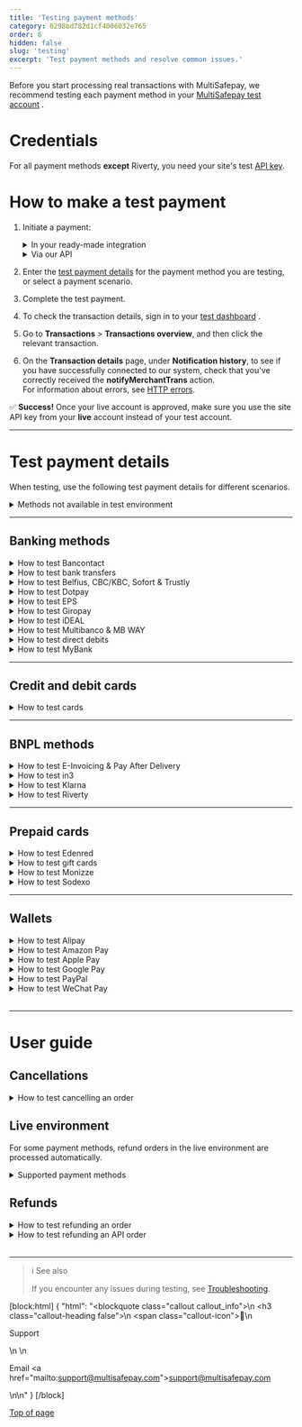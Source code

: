 ```yaml
---
title: 'Testing payment methods'
category: 6298bd782d1cf4006032e765
order: 6
hidden: false
slug: 'testing'
excerpt: 'Test payment methods and resolve common issues.'
---
```

Before you start processing real transactions with MultiSafepay, we recommend testing each payment method in your <a href="https://testmerchant.multisafepay.com/" target="_blank">MultiSafepay test account</a> <i class="fa fa-external-link" style="font-size:12px;color:#8b929e"></i>.

# Credentials

For all payment methods **except** Riverty, you need your site's test [API key](/docs/sites#site-id-api-key-and-security-code).

# How to make a test payment

1. Initiate a payment:  

    <details id="in-your-ready-made-integration">
    <summary>In your ready-made integration</summary>
    <br>

    - In your <<glossary:backend>>, enter your test site [API key](/docs/sites#site-id-api-key-and-security-code).
    - Place a test order, and then initiate a transaction with the payment method you are testing. 
    
    <br>

    </details>
    <details id="via-our-api">
    <summary>Via our API</summary>
    <br>
  
    - [Create an order](/reference/createorder/) via our API to the test endpoint: `https://testapi.multisafepay.com/v1/json/` 
    - For example requests for specific payment methods, see **Examples**.

    <br>

    </details>
2. Enter the [test payment details](/docs/testing#test-payment-details) for the payment method you are testing, or select a payment scenario.
3. Complete the test payment.
4. To check the transaction details, sign in to your <a href="https://testmerchant.multisafepay.com/" target="_blank">test dashboard</a> <i class="fa fa-external-link" style="font-size:12px;color:#8b929e"></i>.
5. Go to **Transactions** > **Transactions overview**, and then click the relevant transaction.
6. On the **Transaction details** page, under **Notification history**, to see if you have successfully connected to our system, check that you've correctly received the **notifyMerchantTrans** action.  
    For information about errors, see [HTTP errors](/docs/http-errors/).

✅ **Success!** Once your live account is approved, make sure you use the site API key from your **live** account instead of your test account. 

---
# Test payment details

When testing, use the following test payment details for different scenarios. 

<details id="methods-not-available-in-test-environment">
<summary>Methods not available in test environment</summary>
<br>

You can't test the following methods in your MultiSafepay test account. You can only make test payments in your MultiSafepay live account.

- Betaal per Maand
- iDEAL QR
- Paysafecard
- Request to Pay
- TrustPay

## PSP ID

> ⚠️ Note
> 
> We are currently updating the format of our PSP ID to consist of 16 digits.

Testing this new format is possible on both our TEST and LIVE environment:

- Create a transaction with customer_email '[enable-pspid-encoding@multisafepay.com](mailto:enable-pspid-encoding@multisafepay.com)''.  
  You will receive a response in the new 16-digit format.
- Review if your integration supports the longer ID:  
  Check for example your offline actions, and any related operational processes.
- Review if your reconciliation and accounting process supports this longer ID.


</details>

---
## Banking methods

<details id="bancontact">
<summary>How to test Bancontact</summary>
<br>

**Test a Bancontact order**

**⚠️ Note:** Bancontact doesn't support **direct** requests.

1. [Create an order](/reference/createorder/) > Banking order (Example: Bancontact redirect).
2. Open the payment link.
3. In the **Card number** field, enter a card number (see table below).
4. In the **Expiry date** fields, enter any future date.
5. Click **Confirm**.

| Card number| Scenario | Description |
| ---| --- | --- |
| 67034500054620008 | **Completed** | The transaction was completed (3D enrolled). <br> Also use this card number when creating orders to test [refunds and API refunds](#refunds). |
| 67034500054610009| **Declined**  | The transaction was declined (card must be 3D enrolled). |
| 67039902990000045| **Declined**  | The transaction was declined (3D authentication failed). |
| 67039902990000011| **Declined**  | The transaction was declined (3D authentication successful, but insufficient funds). |
<br>

You can see the reason the transaction was declined in your MultiSafepay test account under **Notes**.

**Test a Bancontact QR code**
1. [Create an order](/reference/createorder/) > Banking order (Example: Bancontact QR)
2. Open the payment link.
3. Scan the QR code with a general QR reader (**not** the Bancontact app or an error occurs).
4. On the **Test platform** page, from the **Test scenario** list, select **Completed**.
5. Click **Test**.

</details>

<details id="bank-transfer">
<summary>How to test bank transfers</summary>
<br>

1. [Create an order](/reference/createorder/) > Banking order (Example: Bank transfer redirect)
2. Open the payment link. 
3. In the **Your bank account** field, enter an IBAN (see table below). 
4. From the **Bank's country** list, select a country, and then click **Confirm**.

| IBAN | Scenario | Description |
| ---| ---| ---|
| NL87ABNA0000000001| **Completed** | The transaction is initiated. <br> After 2 minutes, this changes to **Completed**. <br> Also use this for [testing refunds](#refunds). |
| NL87ABNA0000000002| **Expired** | The transaction is initiated. <br> After 2 minutes, this changes to **Expired**. |
| NL87ABNA0000000004| **Declined** | The transaction is initiated. <br> After 2 minutes, this changes to **Declined**. |
| Any other IBAN | **Expired** | The transaction is initiated. <br> After 5 days, this changes to **Expired**. |
<br>

**⚠️ Note:** You cannot test making <<glossary:direct>> API requests with an IBAN to test different <<glossary:transaction statuses>>.

</details>

<details id="belfius-cbc-kbc-sofort-trustly">
<summary>How to test Belfius, CBC/KBC, Sofort & Trustly</summary>
<br>

1. [Create an order](/reference/createorder/) > Banking order.  
    See also the Examples for the specific payment method.
2. Open the payment link. 
3. On the **Test platform** page, from the **Test scenario** list, select **Completed**.
4. Click **Test**.  
  The payment is processed in the test environment as **Successful**, with <<glossary:order status>> **Completed**, and <<glossary:transaction status>> **Completed**.

</details>

<details id="dotpay">
<summary>How to test Dotpay</summary>
<br>

**⚠️ Note:** **Direct** requests are not supported for Dotpay. 

1. [Create an order](/reference/createorder/) > Banking order (Example: Dotpay redirect)
2. On the Dotpay page, enter in the:
    - **Email address** field: Any email address
    - **Phone number** field: Any phone number
3. Select a bank. (You may see more banks available in the live environment.)
  You are automatically redirected.
4. On the **Test platform** page, from the **Test scenario** list, select **Completed**.
5. Click **Test**.  
    The payment is processed in the test environment as **Successful**, with <<glossary:order status>> **Completed**, and <<glossary:transaction status>> **Completed**.

</details>

<details id="eps">
<summary>How to test EPS</summary>
<br>

1. [Create an order](/reference/createorder/) > Banking order (Example: EPS redirect)
    In the `customer` object, set the `locale` parameter to `at_AT`.
2. On the EPS page, in the **BIC** field, enter any BIC code, e.g. `RZOOAT2L420`.
3. Click **Confirm**.
4. On the **Test platform** page, from the **Test scenario** list, select **Completed**.
5. Click **Test**.  
    The payment is processed in the test environment as **Successful**, with <<glossary:order status>> **Completed**, and <<glossary:transaction status>> **Completed**.

</details>

<details id="giropay">
<summary>How to test Giropay</summary>
<br>

1. [Create an order](/reference/createorder/) > Banking order (Example: Giropay redirect)
2. On the Giropay page, in the **BIC** field, enter any BIC code, e.g. `NOLADE22XXX`.
3. Click **Confirm**.
4. On the **Test platform** page, from the **Test scenario** list, select **Completed**.
5. Click **Test**.  
  The payment is processed in the test environment as **Successful**, with <<glossary:order status>> **Completed**, and <<glossary:transaction status>> **Completed**.

</details>

<details id="ideal">
<summary>How to test iDEAL</summary>
<br>

1. [Create an order](/reference/createorder/) > Banking order (Example: iDEAL direct/redirect)
2. For <<glossary:redirect>>, select a bank.
3. On the **Test platform** page, from the **Test scenario** list, select **Completed**.
4. Click **Test**.  
    The payment is processed in the test environment as **Successful**, with <<glossary:order status>> **Completed**, and <<glossary:transaction status>> **Completed**.

You can also test the following scenarios:

| Scenario | Description |
| --- | --- |
| **Declined** | The transaction was declined. |
| **Open** **Completed** | The transaction is initiated. <br> After 1 minute, this changes to **Completed**. |
| **Open** **Declined**  | The transaction is initiated. <br> After 1 minute, this changes to **Declined**. |

</details>

<details id="MBWAY-and-multibanco">
<summary>How to test Multibanco & MB WAY</summary>
<br>

1. [Create an order](/reference/createorder/) > Banking order.  
   See also the Examples for the specific payment method.
2. For <<glossary:redirect>> orders, open the payment link.
3. Set the `amount` parameter according to the desired transaction scenario. Refer to the table below for details. 
4. For **MB WAY** direct orders, in the `customer` object, fill the `phone` parameter. For redirect orders, enter a phone number on the payment link and click **Confirm**.

| Amount                  | Scenario      | Description                                                                                                              |
| ----------------------- | ------------- | ------------------------------------------------------------------------------------------------------------------------ |
| 9.99 and below          | **Declined**  | The transaction is initiated. <br> Transaction will show as **Declined**.                                                |
| Between 10.00 and 20.00 | **Completed** | The transaction is initiated. <br> Transaction will show as **Completed**.                                               |
| Above 20.00             | **Expired**   | The transaction is initiated. <br> The status will show as **Initialized**. After 84 hours, this changes to **Expired**. |

</details>

<details id="direct-debit">
<summary>How to test direct debits</summary>
<br>

1. [Create an order](/reference/createorder/) > Banking order (Example: Direct debit direct/redirect)
2. For <<glossary:redirect>> orders, open the payment link. 
3. Enter in the:
    - **Account holder** field the account holder name.
    - **IBAN** field an IBAN (see table below).
4. Click **Confirm**.

| IBAN | Scenario | Description |
| ---| --- | --- |
| NL87ABNA0000000001| **Completed** | The transaction is initiated. <br> After 2 minutes, this changes to **Completed**. <br> Also use this IBAN to test [refunds and API refunds](#refunds). |
| NL87ABNA0000000002| **Declined** | The transaction is initiated. <br> After 2 minutes, this changes to **Declined**. |
| NL87ABNA0000000003| **Uncleared** > **Completed** | The transaction is initiated. <br> After 2 minutes, this changes to **Uncleared**. <br> After 1 more minute, it changes to **Completed**. |
| NL87ABNA0000000004| **Uncleared** > **Declined** | The transaction is initiated. <br> After 2 minutes, this changes to **Uncleared**. <br> After 1 more minute, it changes to **Declined**. |

</details>

<details id="mybank">
<summary>How to test MyBank</summary>
<br>

1. [Create an order](/reference/createorder/) > Banking order (Example: MyBank direct/redirect)
    In the `customer` object, set the `locale` parameter to `it_IT`.
2. For <<glossary:redirect>> orders, open the payment link. 
3. Select the bank/payment scenario below.
4. Click **Continua sull'online banking**.

| Bank | Scenario | Description |
| ---| --- | --- |
| Allianz Bank FA SPA | **Completed** | The transaction is initiated. <br> After 2 minutes, this changes to **Completed**. <br> Also use this IBAN to test [refunds and API refunds](#refunds). |
| Banca di Cesena - Credito Coop. | **Declined** | The transaction is initiated. <br> After 2 minutes, this changes to **Declined**. |
| Credito Artigiano | **Cancelled** | The transaction is initiated. <br> After 2 minutes, this changes to **Cancelled**.  |
| Volksbank - Banca Popolare | **Expired** | The transaction is initiated. <br> After 2 minutes, this changes to **Expired**.  |

</details>

---
## Credit and debit cards

<details id="credit-debit-cards">
<summary>How to test cards</summary>
<br>

1. [Create an order](/reference/createorder/) > Card order.  
    See also the Examples for the specific <<glossary:card scheme>>.  
    For co-branded cards, see the Card payment redirect example. In the `customer` object, set the `locale` parameter:
    - Cartes Bancaires: `fr_FR` 
    - Dankort: `da_DK`
    - Postepay: `it_IT`
2. On the payment page:
    - In the **Card number** field, enter a card number (see table below).
    - In the **Card holder** field, enter any name.
    - From the **Expiry date** lists, select any future date.
    - In the **CVC/CVV** field, enter `123`.
    - Click **Confirm**.
3. On the 3D payment page:
    - From the drop-down list, select **Authenticated (Y)**.
    - Click **Confirm**.  
    The payment is processed in the test environment as **Successful**, with <<glossary:order status>> **Completed**, and <<glossary:transaction status>> **Completed**.

| Card number | Scenario | Description |
| --- | --- | --- |
| Amex: 374500000000015 <br> Maestro: 6799990000000000011 <br> Mastercard: 5500000000000004 <br> Visa/co-branded: <br> 4111111111111111 <br>  4761340000000019| **Completed** | The transaction was completed (3D enrolled). |
| Visa/co-branded: <br> 4917300000000008 | **Uncleared** | The transaction is uncleared. <br> After 3 minutes, this changes to **Void**. |
| Amex: 378734493671000 <br> Visa/co-branded: <br> 4462000000000003 | **Uncleared** | The transaction is uncleared. <br> After 3 minutes, this changes for Amex to **Void** and for Visa to **Completed**. |
| Amex: 374200000000004 <br> Visa/co-branded: <br> 4012001037461114 | **Declined**  | The transaction was declined (3D authentication failed). |
| Visa/co-branded: <br> 4012001038488884 | **Declined**  | The transaction was declined (3D authentication was successful, but insufficient funds). |
<br>

&nbsp; **💡 Tip!** You can see the reason a transaction was declined in your MultiSafepay test account under **Notes**.

</details>

---
## BNPL methods

<details id="e-invoicing-pay-after-delivery">
<summary>How to test E-Invoicing & Pay After Delivery</summary>
<br>

**Test an order**

1. [Create an order](/reference/createorder/) > BNPL order  
    Example: E-Invoicing/Pay After Delivery direct/redirect
2. For <<glossary:redirect>> orders, open the payment link.
3. Enter in the:
    - **Birthdate** field any date of birth. Format: DD-MM-YYYY.
    - **Bank account** field any 10-digit bank account number.
    - **Email address** field any email address.
    - **Phone number** field any phone number.
4. Click **Confirm**.  
The payment is processed in the test environment as **Successful**, with order and transaction statuses **Uncleared**.

**Test declining an order**  

To decline an order, in your test account under **Order summary**, click **Decline**.  
The <<glossary:order status>> and <<glossary:transaction status>> change to **Void**.

**Test shipping an E-Invoicing order**  

To test shipping an order, make an [update order](/reference/updateorder/) API request with status `"shipped"`. You receive the `invoice_url` in the API response.

</details>

<details id="in3">
<summary>How to test in3</summary>
<br>

**Test an in3 order**

1. [Create an order](/reference/createorder/) > BNPL order  
    Example: in3 direct/redirect  
    Use the following customer details:
    - Date of birth: 01-01-1999
    - Postal code: 1234AB
    - House number: 1

    For <<glossary:redirect>> orders:
    - Enter in the:
      - **Birthdate** field: `01-01-1999`
      - **Phone number** field: Any phone number  
    - Select your title, and then click **Confirm**.
2. Select the checkbox to accept in3's payment terms and privacy statement, and then click **Afronden**.
3. On the **Test platform** page, from the **Test scenario** list, select **Completed**.
4. Click **Test**. 
5. On the in3 page, click **Terug naar webshop**.  
  The payment is processed in the test environment as **Successful**, with <<glossary:order status>> **Completed**, and transaction status **Uncleared**.

**Test in3 declining an order**  

Use the following customer details:

- Date of birth: 01-01-2000
- Postal code: 1111AB
- House number: 1 

The <<glossary:order status>> and <<glossary:transaction status>> change to **Declined**.

**Test shipping an in3 order**  

To test shipping an order, either:

- Make an [update order](/reference/updateorder/) API request with status `shipped`, or 
- In your MultiSafepay test dashboard, go to **Order summary**, and then click **Order status**.

**Receive an in3 invoice**  

You can only test invoicing in your MultiSafepay live account. To do this, change the order status to **Shipped**.

**Test refunding an in3 order**

To test refunding an order:

1. Create an order. 
2. Change the order status to `shipped`.
3. Click **Refund complete order**, and then click **Save item changes**.
    A new order is created for the refund. The order status for the refund changes to **Completed**.

**Test an in3 API refund**

To test refunding an order via the API:

1. Create an order. 
2. Change the order status to `shipped`.
3. Make a BNPL refund API request: [Refund order](/reference/refundorder/) > BNPL refund.
    A new order is created for the refund. The order status for the refund changes to **Completed**.

</details>

<details id="klarna">
<summary>How to test Klarna</summary>
<br>

**Test credentials**

- [Site API key](/docs/sites#site-id-api-key-and-security-code)
- <a href="https://docs.klarna.com/resources/test-environment/" target="_blank">Klarna's test credentials</a> <i class="fa fa-external-link" style="font-size:12px;color:#8b929e"></i>

**Test a Klarna order** 

1. [Create an order](/reference/createorder/) > BNPL order 
    Example: Klarna direct/redirect
2. On the Klarna page, click **Kopen**.
3. In the **Telefoonnummer** field, enter any mobile number, and then click **Ga verder**.
4. In the **Verificatiecode** field, enter any 6-digit number, and then click **Bevestigen**.  
    The payment is processed in the test environment as **Successful**, with <<glossary:order status>> **Completed**, and transaction status **Uncleared**.

**Test declining an order**  

To decline an order, in your test account under **Order summary**, click **Decline**.  
The transaction and order statuses change to **Void**.

**Change the order status**  

You can change the order status to **Shipped** or **Cancelled**.
To change the order status, either:  

- Make an [update order](/reference/updateorder/) API request, or 
- In your MultiSafepay test dashboard, go to **Order summary**, and then click **Order status**.

**Test refunding an order**

To refund an order:

1. Change the order status to **Shipped**.
2. Under **Order summary**, click **Refund order**, or make a BNPL refund API request: [Refund order](/reference/refundorder/) > BNPL refund.  
    The <<glossary:transaction status>> changes to **Completed**.

**Receive an invoice**  

You can only test invoicing in your MultiSafepay live account. To do this, change the order status to **Shipped**.

**⚠️ Note:** You can't test:
- Receiving successful payment notifications from Klarna
- Changing the <<glossary:transaction status>> from **Uncleared** to **Completed**, except for refunds

ℹ More information
To learn more about integrating Klarna with MultiSafepay, see [Klarna](/docs/klarna/).

</details>

<details id="riverty">
<summary>How to test Riverty</summary>
<br>

**Request an API key**

1. Request a test API key from Riverty via either:
    - Your implementation ticket with Riverty, **or**
    - Email <sales@riverty.com>

    Riverty shares the test key with MultiSafepay.

2. To enable Riverty in your MultiSafepay test account, email <integration@multisafepay.com>

**Test an Riverty order**

1. [Create an order](/reference/createorder/) > BNPL order  
    Example: Riverty direct/redirect
2. For <<glossary:redirect>> orders, select the checkbox at the bottom of the Riverty page, and then click **Confirm**.  
The payment is processed in the test environment as **Successful**, with <<glossary:order status>> **Completed**, and <<glossary:transaction status>> **Uncleared**.

**Test declining an order**  

To decline an order, in your test account under **Order summary**, click **Decline**.  
The transaction and order statuses change to **Void**.

**Test Riverty rejecting an order**  

To test Riverty rejecting an order, in your <<glossary:direct>> or <<glossary:redirect>> API request, use the following email address: <rejection@afterpay.nl>  
The transaction and order statuses change to **Declined**.

**Change the order status**  

You can change the order status to **Shipped** or **Cancelled**.
To change the order status, either:  

- Make an [update order](/reference/updateorder/) request, or 
- In your MultiSafepay test dashboard, go to **Order summary**, and then click **Order status**.

**⚠️ Note:** You can't test:  
 - Receiving successful payment notifications from Riverty
 - Changing the <<glossary:transaction status>> from **Uncleared** to **Completed**
 - Processing refunds

</details>

---
## Prepaid cards

<details id="edenred">
<summary>How to test Edenred</summary>
<br>

1. [Create an order](/reference/createorder/) > Prepaid card order  
    Example: Edenred redirect
2. On the payment page, click **Add discount**.
3. From the **Test scenario** list, select the relevant discount, and then click **Test**.
  The payment is processed in the test environment as **Successful**, with <<glossary:order status>> **Completed**, and <<glossary:transaction status>> **Completed**.

</details>

<details id="gift-cards">
<summary>How to test gift cards</summary>
<br>

**Supported gift cards**

You can test the following gift cards:

- Beauty Cadeau
- Boeken Voordeel
- Huis & Tuin Cadeau
- Klus Cadeau
- Nationale Bioscoopbon
- VVV Cadeaukaart
- Wijn Cadeaukaart

You can't test other gift cards in your MultiSafepay test account. You can only make test payments in your MultiSafepay live account. You make a small payment and the amount is actually deducted from the gift card.

**Test a gift card order**

1. [Create an order](/reference/createorder/) > Prepaid card order  
    Example: Gift card redirect
2. Open the payment link.
3. Enter the following details:
    - In the **Card number** field, `111115`
    - In the **Security code** field, any 4-digit number
4. Click **Add discount**.  
  The payment is processed in the test environment as **Successful**, with <<glossary:order status>> **Completed**, and <<glossary:transaction status>> **Completed**.

Use the following card numbers to test different gift card balances:

| Card numbers | Balance |
| --- | --- |
| 111115  | € 100  |
| 111112 | € 5  |
| 111110 | No balance  |
<br>

Any other card number receives an "Invalid card number" error.

</details>

<details id="monizze">
<summary>How to test Monizze</summary>
<br>

1. [Create an order](/reference/createorder/) > Prepaid card order  
    Example: Monizze redirect
2. Open the payment link.
3. Enter the following details:
    - In the **Card number** field, `111115`
    - In the **Security code** field, any 4-digit number
4. Click **Add discount**.
  The payment is processed in the test environment as **Successful**, with <<glossary:order status>> **Completed**, and <<glossary:transaction status>> **Completed**.

 Use the following card numbers to test different gift card balances:

| Card numbers | Balance |
| --- | --- |
| 111115  | € 100  |
| 111112 | € 5  |
| 111110  | € 0 |

  </details>

<details id="sodexo">
<summary>How to test Sodexo</summary>
<br>

1. [Create an order](/reference/createorder/) > Prepaid card order  
    Example: Sodexo redirect
2. Open the payment link.
3. Enter the following details:
    - In the **Card number** field, `111115`
    - In the **Security code** field, any 4-digit number
4. Click **Add discount**.  
  The payment is processed in the test environment as **Successful**, with <<glossary:order status>> **Completed**, and <<glossary:transaction status>> **Completed**.

Use the following card numbers to test different gift card balances:

| Card numbers | Balance |
| --- | --- |
| 111115  | € 100  |
| 111112 | € 5  |
| 111110  | € 0 |
<br>

Any other card number receives an "Invalid card number" error.

</details>

---
## Wallets

<details id="alipay">
<summary>How to test Alipay</summary>
<br>

1. [Create an order](/reference/createorder/) > Wallet order  
    Example: Alipay direct/redirect
2. On the **Test platform** page, from the **Test scenario** list, select **Completed**.
3. Click **Test**.  
    The payment is processed in your MultiSafepay test account as **Successful**, with <<glossary:order status>> **Completed**, and transaction status **Initialized**.

**⚠️ Note:** You can't test Alipay declining transactions.

</details>

<details id="amazon-pay">
<summary>How to test Amazon Pay</summary>
<br>

1. [Create an order](/reference/createorder/) > Wallet order.
    Example: Amazon Pay direct/redirect
2. On the **Test platform** page, wait for 5 seconds or click **Amazon Pay**.
3. From the **Test scenario** list, select **Completed**.
4. Click **Test**.  
    The payment is processed in your MultiSafepay test account as **Successful**, with <<glossary:order status>> **Completed**, and <<glossary:transaction status>> **Initialized**.

</details>

<details id="apple-pay">
<summary>How to test Apple Pay</summary>
<br>

**Compatible devices**

For compatible devices, see Apple – <a href="https://support.apple.com/en-us/HT208531" target="_blank">Devices compatible with Apple Pay</a> <i class="fa fa-external-link" style="font-size:12px;color:#8b929e"></i>.

If you don't own an Apple device, we recommend using the <a href="https://appetize.io" target="_blank">Appetize.io</a> <i class="fa fa-external-link" style="font-size:12px;color:#8b929e"></i> emulator. When you try to complete a test payment on the payment page, you get a _This device is not supported_ error. But the emulator creates an order with the Apple Pay <<glossary:gateway>> pre-selected to check if there is an existing connection to our server. However, you can't fully complete the test transaction.

**Prerequisites**

- Use a <a href="https://support.apple.com/en-us/HT208531" target="_blank">compatible device</a> <i class="fa fa-external-link" style="font-size:12px;color:#8b929e"></i>
- Use Safari browser
- Activate Maestro for your MultiSafepay account

If these requirements are not met, Apple Pay doesn't appear on the checkout page.

**Testing Apple Pay redirect**

To test your Apple Pay <<glossary:redirect>> integration, there are two ways:

- If you have an Apple account with at least one card in your wallet, you can use your own account and card details in our test environment without incurring any costs.
- Alternatively, you can use an <a href="https://developer.apple.com/apple-pay/sandbox-testing" target="_blank">Apple Developer account</a> <i class="fa fa-external-link" style="font-size:12px;color:#8b929e"></i> configured for Apple Pay, with at least one Apple Pay test card in your wallet.

To test, follow these steps:

1. [Create an order](/reference/createorder/) > Wallet order  
    Example: Apple Pay redirect
2. On the payment page, click the **Apple Pay** button.  
    You can ignore the "This device is not supported" error.
3. Sign in to your Apple Developer account and select your test card.
4. Authorize the payment.
  The transaction is completed.

**Testing Apple Pay direct**

See Apple Pay direct integration – [Test your integration](/docs/apple-pay-direct#6-test-your-integration).

</details>

<details id="google-pay">
<summary>How to test Google Pay</summary>
<br>

To test Google Pay payments, follow these steps:

1. In your checkout, click the **Google Pay** button.  
2. Complete payment using your Google account. 

    Your real card details are never processed in our testing environment, but you must add at least one chargeable card to your Google account.

    Depending on your card's authentication method, you may or may not be redirected to authenticate:

    - **PAN only**: Authentication method for cards stored on file in your Google Account. Returned payment data includes your personal account number (PAN), expiration month, and expiration year. You are redirected to a test 3D Secure page to authenticate the payment.
    - **Cryptogram 3DS**: Authentication method for cards stored as Android device tokens. Returned payment data includes a 3D Secure cryptogram generated on the device. You are not redirected to authenticate the payment.  
    For more information about testing, see Google Pay – <a href="https://developers.google.com/pay/api/web/guides/resources/sample-tokens" target="_blank">Test with sample tokens</a> <i class="fa fa-external-link" style="font-size:12px;color:#8b929e"></i>.
 
3. Check the status of the payment in your <a href="https://testmerchant.multisafepay.com/" target="_blank">test dashboard</a> <i class="fa fa-external-link" style="font-size:12px;color:#8b929e"></i>.

</details>

<details id="paypal">
<summary>How to test PayPal</summary>
<br>

**Test a PayPal order**

PayPal must be activated via your <a href="https://testmerchant.multisafepay.com/" target="_blank">MultiSafepay dashboard</a> <i class="fa fa-external-link" style="font-size:12px;color:#8b929e"></i>.

To test, follow these steps:

1. [Create an order](/reference/createorder/) > Wallet order  
   Example: PayPal direct
2. On the **Test platform** page, from the **Test scenario** list, select **Completed**.
3. Click **Test**.  
   The payment is processed in your MultiSafepay test account as **Successful**, with <<glossary:order status>> **Completed**, and <<glossary:transaction status>> **Initialized**.

**⚠️ Note:** Since MultiSafepay does not collect payments on behalf of PayPal, the <<glossary:transaction status>> remains **Initialized** and can't be changed to **Completed**.

**Change the order status**

You can change the order status to:

| Status        | Description         | Test scenario |
| ------------- | ------------------- | ------------- |
| **Completed** | Order was completed | Approved      |
| **Void**      | Order was cancelled | Cancelled     |
| **Expired**   | Order not completed | Closed        |

<br>

To change the order status, on the Test platform page, from the **Test scenario** list, select the relevant test scenario.

</details>

<details id="wechat-pay">
<summary>How to test WeChat Pay</summary>
<br>

1. [Create order](/reference/createorder/) > Wallet order  
    Example: WeChat direct/redirect
2. Scan the QR code with a general QR reader (**not** the WeChat app or an error occurs).
3. On the **Test platform** page, from the **Test scenario** list, select **Completed**.
4. Click **Test**.  
    The payment is processed in your MultiSafepay test account as **Successful**, with <<glossary:order status>> **Completed**, and <<glossary:transaction status>> **Completed**.

</details>
<br>

---

# User guide

## Cancellations

<details id="how-to-test-cancelling-order">
<summary>How to test cancelling an order</summary>
<br>

1. Create an order in your <<glossary:backend>> or via the API as above.
2. On the **Test platform** page, from the **Test scenario** list, select **Cancelled**.
3. Click **Test**.  
    The order status changes to **Void**.

You can process full refunds in your <a href="https://testmerchant.multisafepay.com/" target="_blank">MultiSafepay test dashboard</a> <i class="fa fa-external-link" style="font-size:12px;color:#8b929e"></i>. 

Partial refunds are not enabled by default. To enable this, email <integration@multisafepay.com>

If you refund a payment in your MultiSafepay test dashboard, the [transaction status](/docs/payment-statuses/) remains **Reserved** or **Initialized** until the refund is manually approved, since there is no involvement with a bank.

**Supported payment methods**

You can test cancelling orders for the following methods:

- Banking methods: Belfius, CBC/KBC, Dotpay, EPS, Giropay, iDEAL (not QR), Sofort, Trustly
- Wallets: Alipay, PayPal

</details>

## Live environment

For some payment methods, refund orders in the live environment are processed automatically.

<details id="supported-payment-methods">
<summary>Supported payment methods</summary>
<br>

Refund orders in the live environment are processed automatically for the following methods:

- Banking methods: Bancontact (not QR), bank transfers, Belfius, CBC/KBC, direct debits, Dotpay, EPS, Giropay, iDEAL (not QR), Sofort, Trustly
- Credit and debit cards
- Wallets: Alipay, PayPal, WeChat Pay

</details>

## Refunds

<details id="how-to-test-refunding-order">
<summary>How to test refunding an order</summary>
<br>

1. [Create an order](/reference/createorder/). 
2. Wait until the transaction status changes to **Completed**.
3. In your MultiSafepay test dashboard, go to **Order summary**, and then click **Refund order**.
4. Under **Refund**, enter in the:
    - **Account holder name** field the account holder name of the account you want to refund to. 
    - **Amount** field the amount to refund.  
    - **IBAN** field the IBAN of the account you want to refund to.
    - **Reason/Description** field the reason for the refund. 
5. Click **Continue**.
6. Under **Refund confirmation**, check that the description and amount are correct, and then click **Confirm**.
    A new order is created for the refund, with status **Reserved** or **Initialized**.
7. Under **Related transactions**, select the **ID** of the refund order.
8. Under **Order summary**, click **Accept**.
9. In the **Add transaction comment** field, add a comment, and then click **Add**.
    The order status changes to **Completed**.

**Supported payment methods**

You can test refunds for the following methods:

- Banking methods: Bancontact (not QR), bank transfers, Belfius, CBC/KBC, direct debits, Dotpay, EPS, Giropay, iDEAL (not QR), Sofort, Trustly
- Credit and debit cards
- <<glossary:BNPL>>: in3, Klarna
- Wallets: Alipay, PayPal, WeChat Pay

</details>

<details id="how-to-test-refunding-api-order">
<summary>How to test refunding an API order</summary>
<br>

1. [Create an order](/reference/createorder/). 
2. Make a [refund](/reference/refundorder/) API request.
    A new order is created for the refund. The order status for the refund changes to **Reserved** or **Initialized**.
3. In your MultiSafepay test dashboard, go to **Related transactions**, and then select the **ID** of the refund order.
4. Under **Order summary**, click **Accept**.
5. In the **Add transaction comment** field, add a comment, and then click **Add**.
    The order status changes to **Completed**.

**Supported payment methods**

You can test refunds for the following methods:

- Banking methods: Bancontact (not QR), direct debits, EPS, Giropay, iDEAL (not QR), Sofort, Trustly
- Credit and debit cards
- <<glossary:BNPL>>: in3
- Wallets: PayPal, WeChat Pay

</details>

<br>

---

> ℹ See also
>
> If you encounter any issues during testing, see [Troubleshooting](/docs/troubleshooting/).

[block:html]
{
  "html": "<blockquote class=\"callout callout_info\">\n    <h3 class=\"callout-heading false\">\n        <span class=\"callout-icon\">💬</span>\n        <p>Support</p>\n    </h3>\n    <p>Email <a href=\"mailto:support@multisafepay.com\">support@multisafepay.com</a></p>\n</blockquote>\n"
}
[/block]

[Top of page](#)
